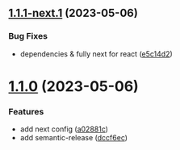 ## [1.1.1-next.1](https://github.com/vi-latyshev/eslint-config/compare/v1.1.0...v1.1.1-next.1) (2023-05-06)


### Bug Fixes

* dependencies & fully next for react ([e5c14d2](https://github.com/vi-latyshev/eslint-config/commit/e5c14d2f5acef26042965f33e34d1ca8c8d85e64))

# [1.1.0](https://github.com/vi-latyshev/eslint-config/compare/v1.0.3...v1.1.0) (2023-05-06)


### Features

* add next config ([a02881c](https://github.com/vi-latyshev/eslint-config/commit/a02881c2c827bf87bf216a7ff23ea20c01e6c0af))
* add semantic-release ([dccf6ec](https://github.com/vi-latyshev/eslint-config/commit/dccf6ecee3aa6efb6f67f3b7dfb38bcf16eb15da))
